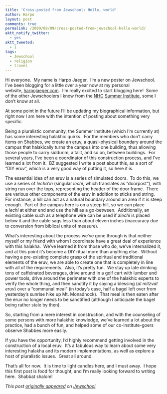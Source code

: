 ```yaml
---
title: 'Cross-posted from Jewschool: Hello, world'
author: Harpo
layout: post
comments: true
permalink: /2009/08/09/cross-posted-from-jewschool-hello-world/
aktt_notify_twitter:
  - yes
aktt_tweeted:
  - 1
tags:
  - Jewschool
  - religion
  - travel
---
```

Hi everyone.  My name is Harpo Jaeger.  I&#8217;m a new poster on Jewschool.  I&#8217;ve been blogging for a little over a year now at my personal website, <a href="http://www.harpojaeger.com" target="_blank">harpojaeger.com</a>.  I&#8217;m really excited to start blogging here!  Some of the other Jewschoolers I know from the <a href="http://havurah.org" target="_blank">NHC</a> <a href="http://havurah.org/institute" target="_blank">Summer Institute</a>, some I don&#8217;t know at all.

At some point in the future I&#8217;ll be updating my biographical information, but right now I am here with the intention of posting about something very specific.

Being a pluralistic community, the Summer Institute (which I&#8217;m currently at) has some interesting halakhic quirks.  For the members who don&#8217;t carry items on Shabbes, we create an <a href="http://en.wikipedia.org/wiki/Eruv" target="_blank">eruv</a>, a quasi-physical boundary around the campus that halakically turns the campus into one building, thus allowing those people to carry siddurim, a talit, and so on, between buildings.  For several years, I&#8217;ve been a coordinator of this construction process, and I&#8217;ve learned a lot from it.  BZ suggested I write a post about this, as a sort of &#8220;DIY eruv&#8221;, which is a very good way of putting it, so here it is.

The essential idea of an eruv is a series of simulated doors.  To do this, we use a series of *lecha&#8217;in* (singular *lechi*, which translates as &#8220;doorpost&#8221;), with string run over the tops, representing the header of the door frame.  There are various other components of the eruv in addition to sticks and string.  For instance, a hill can act as a natural boundary around an area if it is steep enough.  Part of the campus here is on a steep hill, so we can place a *lechi* at either end and use the hill as a go-between.  Additionally, an existing cable such as a telephone wire can be used if a*lechi* is placed below it and the cable sags less than about eleven inches (inaccuracy due to conversion from biblical units of measure).

What&#8217;s interesting about the process we&#8217;ve gone through is that neither myself or my friend with whom I coordinate have a great deal of experience with this halakha.  We&#8217;ve learned it from those who do, we&#8217;ve internalized it, and at this point it&#8217;s become a DIY ritual more than anything else.  Without having a pre-existing complete grasp of the spiritual and traditional elements of the eruv, we are able to create one that is completely in line with all of the requirements.  Also, it&#8217;s pretty fun.  We stay up late drinking tons of caffeinated beverages, drive around in a golf cart with lumber and power tools, drive around the perimeter with one of the halakhic experts to verify the whole thing, and then sanctify it by saying a blessing (*al mitzvat eruv*) over a &#8220;communal meal&#8221; (in today&#8217;s case, half a bagel left over from yesterday&#8217;s sunrise hike up Mt. Monadnock).  That meal is then eaten after the eruv no longer needs to be sanctified (although I anticipate the bagel being rather stale by then).

So, starting from a mere interest in construction, and with the counseling of some persons with more halakhic knowledge, we&#8217;ve learned a lot about the practice, had a bunch of fun, and helped some of our co-Institute-goers observe Shabbes more easily.

If you have the opportunity, I&#8217;d highly recommend getting involved in the construction of a local eruv.  It&#8217;s a fabulous way to learn about some very interesting halakha and its modern implementations, as well as explore a host of pluralistic issues.  Great all around.

That&#8217;s all for now.  It is time to light candles here, and I must away.  I hope this first post is food for thought, and I&#8217;m really looking forward to writing here.  Shabbat shalom!

*This post <a href="http://jewschool.com/2009/08/07/17223/hello-world-2/" target="_blank">originally appeared</a> on <a href="http://jewschool.com" target="_blank">Jewschool</a>.*